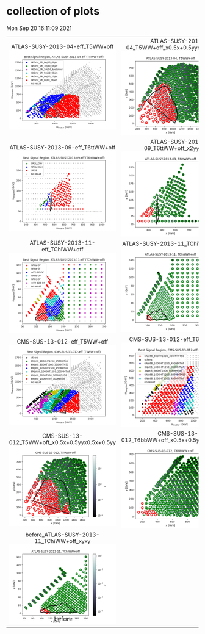 # collection of plots
Mon Sep 20 16:11:09 2021

|                    |                  |
|:------------------:|:----------------:|
|  ATLAS-SUSY-2013-04-eff_T5WW+off ![./bestSR_ATLAS-SUSY-2013-04-eff_T5WW+off.png](./bestSR_ATLAS-SUSY-2013-04-eff_T5WW+off.png?1632147069.0626004) |  ATLAS-SUSY-2013-04_T5WW+off_x0.5x+0.5yyx0.5x+0.5yy ![./combo_ATLAS-SUSY-2013-04_T5WW+off_x0.5x+0.5yyx0.5x+0.5yy.png](./combo_ATLAS-SUSY-2013-04_T5WW+off_x0.5x+0.5yyx0.5x+0.5yy.png?1632147069.0626004) |
|  ATLAS-SUSY-2013-09-eff_T6ttWW+off ![./bestSR_ATLAS-SUSY-2013-09-eff_T6ttWW+off.png](./bestSR_ATLAS-SUSY-2013-09-eff_T6ttWW+off.png?1632147069.0626004) |  ATLAS-SUSY-2013-09_T6ttWW+off_x2yyx2yy ![./combo_ATLAS-SUSY-2013-09_T6ttWW+off_x2yyx2yy.png](./combo_ATLAS-SUSY-2013-09_T6ttWW+off_x2yyx2yy.png?1632147069.0626004) |
|  ATLAS-SUSY-2013-11-eff_TChiWW+off ![./bestSR_ATLAS-SUSY-2013-11-eff_TChiWW+off.png](./bestSR_ATLAS-SUSY-2013-11-eff_TChiWW+off.png?1632147069.0626004) |  ATLAS-SUSY-2013-11_TChiWW+off_xyxy ![./combo_ATLAS-SUSY-2013-11_TChiWW+off_xyxy.png](./combo_ATLAS-SUSY-2013-11_TChiWW+off_xyxy.png?1632147069.0626004) |
|  CMS-SUS-13-012-eff_T5WW+off ![./bestSR_CMS-SUS-13-012-eff_T5WW+off.png](./bestSR_CMS-SUS-13-012-eff_T5WW+off.png?1632147069.0626004) |  CMS-SUS-13-012-eff_T6bbWW+off ![./bestSR_CMS-SUS-13-012-eff_T6bbWW+off.png](./bestSR_CMS-SUS-13-012-eff_T6bbWW+off.png?1632147069.0626004) |
|  CMS-SUS-13-012_T5WW+off_x0.5x+0.5yyx0.5x+0.5yy ![./combo_CMS-SUS-13-012_T5WW+off_x0.5x+0.5yyx0.5x+0.5yy.png](./combo_CMS-SUS-13-012_T5WW+off_x0.5x+0.5yyx0.5x+0.5yy.png?1632147069.0626004) |  CMS-SUS-13-012_T6bbWW+off_x0.5x+0.5yyx0.5x+0.5yy ![./combo_CMS-SUS-13-012_T6bbWW+off_x0.5x+0.5yyx0.5x+0.5yy.png](./combo_CMS-SUS-13-012_T6bbWW+off_x0.5x+0.5yyx0.5x+0.5yy.png?1632147069.0626004) |
|  before_ATLAS-SUSY-2013-11_TChiWW+off_xyxy ![./before_combo_ATLAS-SUSY-2013-11_TChiWW+off_xyxy.png](./before_combo_ATLAS-SUSY-2013-11_TChiWW+off_xyxy.png?1632147069.0626004) 